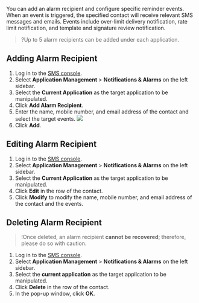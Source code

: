 You can add an alarm recipient and configure specific reminder events. When an event is triggered, the specified contact will receive relevant SMS messages and emails. Events include over-limit delivery notification, rate limit notification, and template and signature review notification.

>?Up to 5 alarm recipients can be added under each application. 

## Adding Alarm Recipient
1. Log in to the [SMS console](https://console.cloud.tencent.com/smsv2).
2. Select **Application Management** > **Notifications & Alarms** on the left sidebar.
3. Select the **Current Application** as the target application to be manipulated.
4. Click **Add Alarm Recipient**.
5. Enter the name, mobile number, and email address of the contact and select the target events.
    ![](https://qcloudimg.tencent-cloud.cn/raw/6f12248a53109427430104de79f28ee1.png)
6. Click **Add**.


## Editing Alarm Recipient
1. Log in to the [SMS console](https://console.cloud.tencent.com/smsv2).
2. Select **Application Management** > **Notifications & Alarms** on the left sidebar.
3. Select the **Current Application** as the target application to be manipulated.
4. Click **Edit** in the row of the contact.
5. Click **Modify** to modify the name, mobile number, and email address of the contact and the events.

## Deleting Alarm Recipient
>!Once deleted, an alarm recipient **cannot be recovered**; therefore, please do so with caution.

1. Log in to the [SMS console](https://console.cloud.tencent.com/smsv2).
2. Select **Application Management** > **Notifications & Alarms** on the left sidebar.
3. Select the **current application** as the target application to be manipulated.
4. Click **Delete** in the row of the contact.
5. In the pop-up window, click **OK**.



